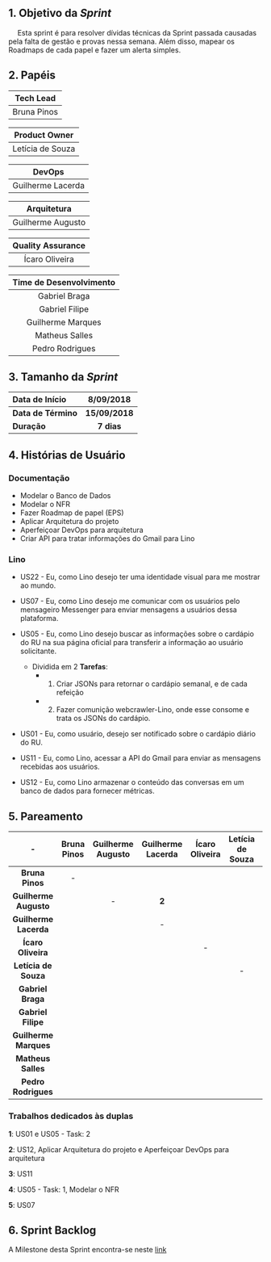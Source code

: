 ## 1. Objetivo da _Sprint_

&emsp; Esta sprint é para resolver dívidas técnicas da Sprint passada causadas pela falta de gestão e provas nessa semana. Além disso, mapear os Roadmaps de cada papel e fazer um alerta simples.

## 2. Papéis


| **Tech Lead**|
|:--:|
|Bruna Pinos|

|**Product Owner**|
|:--:|
|Letícia de Souza|

|**DevOps**|
|:--:|
|Guilherme Lacerda|

|**Arquitetura**|
|:--:|
|Guilherme Augusto|

|**Quality Assurance**|
|:--:|
|Ícaro Oliveira|

| Time de Desenvolvimento |
|:--:|
|Gabriel Braga|
|Gabriel Filipe|
|Guilherme Marques|
|Matheus Salles|
|Pedro Rodrigues|


## 3. Tamanho da _Sprint_

| Data de Início | 8/09/2018 |
|:--|:--:|
| **Data de Término** | **15/09/2018** |
| **Duração** | **7 dias** |


## 4. Histórias de Usuário


### Documentação

- Modelar o Banco de Dados
- Modelar o NFR
- Fazer Roadmap de papel (EPS)
- Aplicar Arquitetura do projeto
- Aperfeiçoar DevOps para arquitetura
- Criar API para tratar informações do Gmail para Lino

### Lino

- US22 - Eu, como Lino desejo ter uma identidade visual para me mostrar ao mundo.

- US07 - Eu, como Lino desejo me comunicar com os usuários pelo mensageiro Messenger para enviar mensagens a usuários dessa plataforma.

- US05 - Eu, como Lino desejo buscar as informações sobre o cardápio do RU na sua página oficial para transferir a informação ao usuário solicitante.
    -  Dividida em 2 **Tarefas**:
        * 1. Criar JSONs para retornar o cardápio semanal, e de cada refeição
        * 2. Fazer comunição webcrawler-Lino, onde esse consome e trata os JSONs do cardápio.

- US01 - Eu, como usuário, desejo ser notificado sobre o cardápio diário do RU.

- US11 - Eu, como Lino, acessar a API do Gmail para enviar as mensagens recebidas aos usuários.

- US12 - Eu, como Lino armazenar o conteúdo das conversas em um banco de dados para fornecer métricas.

## 5. Pareamento

|-|Bruna Pinos| Guilherme Augusto | Guilherme Lacerda | Ícaro Oliveira | Letícia de Souza|Gabriel Braga| Gabriel Filipe| Guilherme Marques|Matheus Salles| Pedro Rodrigues|
|:--:|:--:|:--:|:--:|:--:|:--:|:--:|:--:|:--:|:--:|:--:|
|**Bruna Pinos**        |-|||||||**1**|||
|**Guilherme Augusto**  ||-|**2**||||||||
|**Guilherme Lacerda**  |||-||||||||
|**Ícaro Oliveira**     ||||-|||**3**||||
|**Letícia de Souza**   |||||-|**4**|||||
|**Gabriel Braga**      ||||||-|||||
|**Gabriel Filipe**     |||||||-||||
|**Guilherme Marques**  ||||||||-|||
|**Matheus Salles**     |||||||||-|**5**|
|**Pedro Rodrigues**    ||||||||||-|

### Trabalhos dedicados às duplas
**1**: US01 e US05 - Task: 2

**2**: US12, Aplicar Arquitetura do projeto e Aperfeiçoar DevOps para arquitetura

**3**: US11

**4**: US05 - Task: 1, Modelar o NFR

**5**: US07

## 6. Sprint Backlog

A Milestone desta Sprint encontra-se neste [link](https://github.com/fga-eps-mds/2018.2-Lino/milestone/6)
